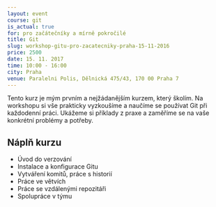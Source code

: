 ```yaml
---
layout: event
course: git
is_actual: true
for: pro začátečníky a mírně pokročilé
title: Git
slug: workshop-gitu-pro-zacatecniky-praha-15-11-2016
price: 2500
date: 15. 11. 2017
time: 10:00 - 16:00
city: Praha
venue: Paralelni Polis, Dělnická 475/43, 170 00 Praha 7
---
```


Tento kurz je mým prvním a nejžádanějším kurzem, který školím. Na workshopu si vše prakticky vyzkoušíme a naučíme se používat Git při každodenní práci. Ukážeme si příklady z praxe a zaměříme se na vaše konkrétní problémy a potřeby.


## Náplň kurzu

- Úvod do verzování
- Instalace a konfigurace Gitu
- Vytváření komitů, práce s historií
- Práce ve větvích
- Práce se vzdálenými repozitáři
- Spolupráce v týmu

